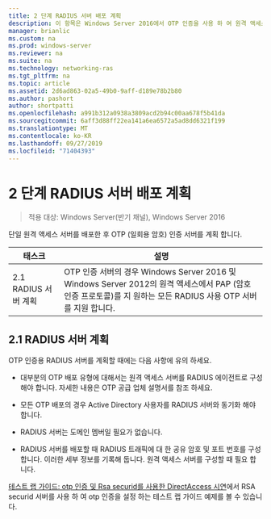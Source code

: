 ```yaml
---
title: 2 단계 RADIUS 서버 배포 계획
description: 이 항목은 Windows Server 2016에서 OTP 인증을 사용 하 여 원격 액세스 배포 가이드의 일부입니다.
manager: brianlic
ms.custom: na
ms.prod: windows-server
ms.reviewer: na
ms.suite: na
ms.technology: networking-ras
ms.tgt_pltfrm: na
ms.topic: article
ms.assetid: 2d6ad863-02a5-49b0-9aff-d189e78b2b80
ms.author: pashort
author: shortpatti
ms.openlocfilehash: a991b312a0938a3809acd2b94c00aa678f5b41da
ms.sourcegitcommit: 6aff3d88ff22ea141a6ea6572a5ad8dd6321f199
ms.translationtype: MT
ms.contentlocale: ko-KR
ms.lasthandoff: 09/27/2019
ms.locfileid: "71404393"
---
```

# <a name="step-2-plan-the-radius-server-deployment"></a>2 단계 RADIUS 서버 배포 계획

>적용 대상: Windows Server(반기 채널), Windows Server 2016

단일 원격 액세스 서버를 배포한 후 OTP (일회용 암호) 인증 서버를 계획 합니다.  
  
|태스크|설명|  
|----|--------|  
|2.1 RADIUS 서버 계획|OTP 인증 서버의 경우 Windows Server 2016 및 Windows Server 2012의 원격 액세스에서 PAP (암호 인증 프로토콜)를 지 원하는 모든 RADIUS 사용 OTP 서버를 지원 합니다.|  
  
## <a name="BKMK_1.1"></a>2.1 RADIUS 서버 계획  
OTP 인증용 RADIUS 서버를 계획할 때에는 다음 사항에 유의 하세요.  
  
-   대부분의 OTP 배포 유형에 대해서는 원격 액세스 서버를 RADIUS 에이전트로 구성 해야 합니다. 자세한 내용은 OTP 공급 업체 설명서를 참조 하세요.  
  
-   모든 OTP 배포의 경우 Active Directory 사용자를 RADIUS 서버와 동기화 해야 합니다.  
  
-   RADIUS 서버는 도메인 멤버일 필요가 없습니다.  
  
-   RADIUS 서버를 배포할 때 RADIUS 트래픽에 대 한 공유 암호 및 포트 번호를 구성 합니다. 이러한 세부 정보를 기록해 둡니다. 원격 액세스 서버를 구성할 때 필요 합니다.  
  
[테스트 랩 가이드: otp 인증 및 Rsa securid를 사용한 DirectAccess 시연](https://technet.microsoft.com/windows-server-docs/networking/remote-access/directaccess/tlg-otp-securid/test-lab-guide-demonstrate-directaccess-with-otp-authentication-and-rsa-securid)에서 RSA securid 서버를 사용 하 여 otp 인증을 설정 하는 테스트 랩 가이드 예제를 볼 수 있습니다.  
  
  
  


